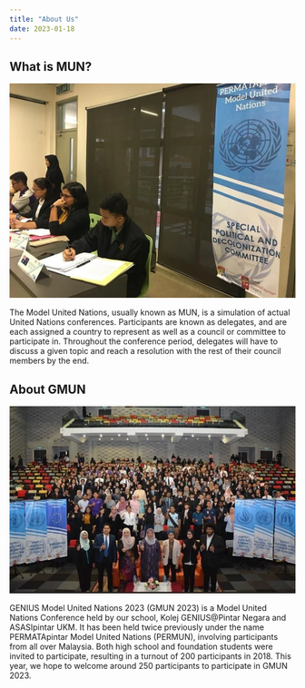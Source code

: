 ```yaml
---
title: "About Us"
date: 2023-01-18
---
```


<div class="about1">

## What is MUN?

![mun](/images/permun2.webp)

The Model United Nations, usually known as MUN, is a simulation of actual United Nations conferences. Participants are known as delegates, and are each assigned a country to represent as well as a council or committee to participate in. Throughout the conference period, delegates will have to discuss a given topic and reach a resolution with the rest of their council members by the end. 

</div>

<div class="about2">

## About GMUN

![permun](/images/permun1.webp)

GENIUS Model United Nations 2023 (GMUN 2023) is a Model United Nations Conference held by our school, Kolej GENIUS@Pintar Negara and ASASIpintar UKM. It has been held twice previously under the name PERMATApintar Model United Nations (PERMUN), involving participants from all over Malaysia. Both high school and foundation students were invited to participate, resulting in a turnout of 200 participants in 2018. This year, we hope to welcome around 250 participants to participate in GMUN 2023. 

</div>

<div class="about3">

</div>
